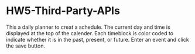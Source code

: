 # HW5-Third-Party-APIs
This a daily planner to creat a schedule.
The current day and time is displayed at the top of the calender.
Each timeblock is color coded to indicate whether it is in the past, present, or future.
Enter an event and click the save button.